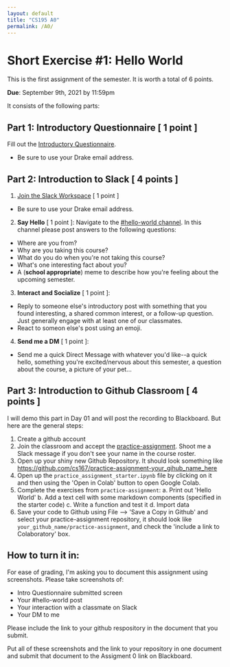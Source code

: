 ```yaml
---
layout: default
title: "CS195 A0"
permalink: /A0/
---
```


# Short Exercise #1: Hello World
This is the first assignment of the semester. It is worth a total of 6 points.

**Due**: September 9th, 2021 by 11:59pm

It consists of the following parts: 

## Part 1: Introductory Questionnaire [ 1 point ]
Fill out the [Introductory Questionnaire](https://forms.gle/CFqdWrhJREiaMHuX7).
  - Be sure to use your Drake email address.

## Part 2: Introduction to Slack [ 4 points ] 
1. [Join the Slack Workspace](https://join.slack.com/t/cs167-f21workspace/shared_invite/zt-umbhqkkz-F93eMTU5dPlvjx_pINylMA) [ 1 point ]
  - Be sure to use your Drake email address.
2. **Say Hello** [ 1 point ]: Navigate to the [#hello-world channel](https://cs167-f21workspace.slack.com/archives/C02CSS0LM7S). In this channel please post answers to the following questions: 
  - Where are you from?
  - Why are you taking this course?
  - What do you do when you're not taking this course?
  - What's one interesting fact about you?
  - A (**school appropriate**) meme to describe how you're feeling about the upcoming semester. 
3. **Interact and Socialize** [ 1 point ]:
  - Reply to someone else's introductory post with something that you found interesting, 
a shared common interest, or a follow-up question. Just generally engage with at least one of our classmates.
  - React to someon else's post using an emoji.
4. **Send me a DM** [ 1 point ]:
  - Send me a quick Direct Message with whatever you'd like--a quick hello, something you're excited/nervous about this semester, 
a question about the course, a picture of your pet...

## Part 3: Introduction to Github Classroom [ 4 points ] 
I will demo this part in Day 01 and will post the recording to Blackboard. But here are the general steps:
1. Create a github account
2. Join the classroom and accept the [practice-assignment](https://classroom.github.com/a/ez02Pcl5). Shoot me a Slack message if you don't see your name in the course roster.
3. Open up your shiny new Github Repository. It should look something like https://github.com/cs167/practice-assignment-your_gihub_name_here
4. Open up the `practice_assignment_starter.ipynb` file by clicking on it and then using the 'Open in Colab' button to open Google Colab.
5. Complete the exercises from `practice-assignment`:
  a. Print out 'Hello World'
  b. Add a text cell with some markdown components (specified in the starter code)
  c. Write a function and test it
  d. Import data
6. Save your code to Github using File --> 'Save a Copy in Github' and select your practice-assignment repository, it should look like `your_github_name/practice-assignment`, and check the 'include a link to Colaboratory' box. 

## How to turn it in:
For ease of grading, I'm asking you to document this assignment using screenshots. Please take screenshots of:
- Intro Questionnaire submitted screen
- Your #hello-world post
- Your interaction with a classmate on Slack
- Your DM to me


Please include the link to your github respository in the document that you submit.

Put all of these screenshots and the link to your repository in one document and submit that document to the Assigment 0 link on Blackboard.
